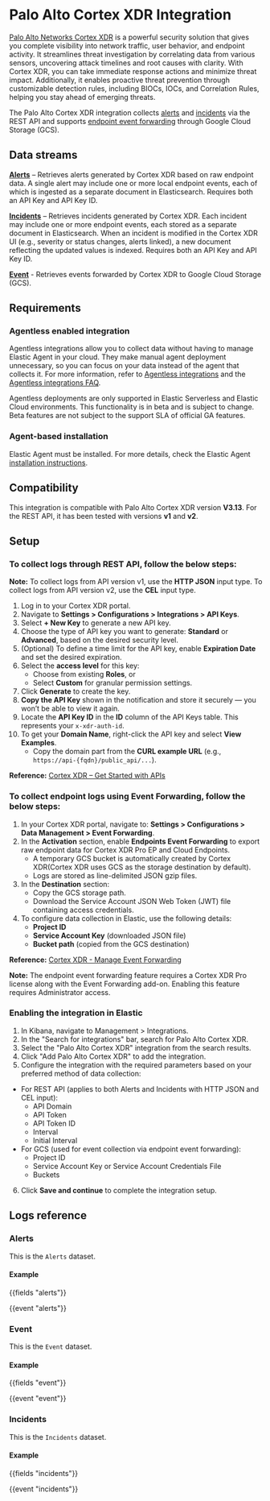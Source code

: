 # Palo Alto Cortex XDR Integration

[Palo Alto Networks Cortex XDR](https://docs-cortex.paloaltonetworks.com/r/Cortex-XDR/Cortex-XDR-Pro-Administrator-Guide/Overview) is a powerful security solution that gives you complete visibility into network traffic, user behavior, and endpoint activity. It streamlines threat investigation by correlating data from various sensors, uncovering attack timelines and root causes with clarity. With Cortex XDR, you can take immediate response actions and minimize threat impact. Additionally, it enables proactive threat prevention through customizable detection rules, including BIOCs, IOCs, and Correlation Rules, helping you stay ahead of emerging threats.

The Palo Alto Cortex XDR integration collects [alerts](https://docs-cortex.paloaltonetworks.com/r/Cortex-XDR-REST-API/Get-Alerts-Multi-Events-v1) and [incidents](https://docs-cortex.paloaltonetworks.com/r/Cortex-XDR-REST-API/Get-all-Incidents) via the REST API and supports [endpoint event forwarding](https://docs-cortex.paloaltonetworks.com/r/Cortex-XDR/Cortex-XDR-Pro-Administrator-Guide/Manage-Event-Forwarding) through Google Cloud Storage (GCS).

## Data streams

**[Alerts](https://docs-cortex.paloaltonetworks.com/r/Cortex-XDR-REST-API/Get-Alerts-Multi-Events-v1)** – Retrieves alerts generated by Cortex XDR based on raw endpoint data. A single alert may include one or more local endpoint events, each of which is ingested as a separate document in Elasticsearch. Requires both an API Key and API Key ID.

**[Incidents](https://docs-cortex.paloaltonetworks.com/r/Cortex-XDR-REST-API/Get-all-Incidents)** – Retrieves incidents generated by Cortex XDR. Each incident may include one or more endpoint events, each stored as a separate document in Elasticsearch. When an incident is modified in the Cortex XDR UI (e.g., severity or status changes, alerts linked), a new document reflecting the updated values is indexed. Requires both an API Key and API Key ID.

**[Event](https://docs-cortex.paloaltonetworks.com/r/Cortex-XDR/Cortex-XDR-Pro-Administrator-Guide/Manage-Event-Forwarding)** - Retrieves events forwarded by Cortex XDR to Google Cloud Storage (GCS).

## Requirements

### Agentless enabled integration
Agentless integrations allow you to collect data without having to manage Elastic Agent in your cloud. They make manual agent deployment unnecessary, so you can focus on your data instead of the agent that collects it. For more information, refer to [Agentless integrations](https://www.elastic.co/guide/en/serverless/current/security-agentless-integrations.html) and the [Agentless integrations FAQ](https://www.elastic.co/guide/en/serverless/current/agentless-integration-troubleshooting.html).

Agentless deployments are only supported in Elastic Serverless and Elastic Cloud environments.  This functionality is in beta and is subject to change. Beta features are not subject to the support SLA of official GA features.

### Agent-based installation

Elastic Agent must be installed. For more details, check the Elastic Agent [installation instructions](docs-content://reference/fleet/install-elastic-agents.md).

## Compatibility

This integration is compatible with Palo Alto Cortex XDR version **V3.13**. For the REST API, it has been tested with versions **v1** and **v2**.

## Setup

### To collect logs through REST API, follow the below steps:

**Note:** To collect logs from API version v1, use the **HTTP JSON** input type. To collect logs from API version v2, use the **CEL** input type.

1. Log in to your Cortex XDR portal.
2. Navigate to **Settings > Configurations > Integrations > API Keys**.
3. Select **+ New Key** to generate a new API key.
4. Choose the type of API key you want to generate: **Standard** or **Advanced**, based on the desired security level.
5. (Optional) To define a time limit for the API key, enable **Expiration Date** and set the desired expiration.
6. Select the **access level** for this key:
   - Choose from existing **Roles**, or
   - Select **Custom** for granular permission settings.
7. Click **Generate** to create the key.
8. **Copy the API Key** shown in the notification and store it securely — you won’t be able to view it again.
9. Locate the **API Key ID** in the **ID** column of the API Keys table. This represents your `x-xdr-auth-id`.
10. To get your **Domain Name**, right-click the API key and select **View Examples**.
    - Copy the domain part from the **CURL example URL** (e.g., `https://api-{fqdn}/public_api/...`).

**Reference:** [Cortex XDR – Get Started with APIs](https://docs-cortex.paloaltonetworks.com/r/Cortex-XDR-REST-API/Get-Started-with-Cortex-XDR-APIs)

### To collect endpoint logs using Event Forwarding, follow the below steps:

1. In your Cortex XDR portal, navigate to:
   **Settings > Configurations > Data Management > Event Forwarding**.
2. In the **Activation** section, enable **Endpoints Event Forwarding** to export raw endpoint data for Cortex XDR Pro EP and Cloud Endpoints.
   - A temporary GCS bucket is automatically created by Cortex XDR(Cortex XDR uses GCS as the storage destination by default).
   - Logs are stored as line-delimited JSON gzip files.
3. In the **Destination** section:
   - Copy the GCS storage path.
   - Download the Service Account JSON Web Token (JWT) file containing access credentials.
4. To configure data collection in Elastic, use the following details:
   - **Project ID**
   - **Service Account Key** (downloaded JSON file)
   - **Bucket path** (copied from the GCS destination)

**Reference:** [Cortex XDR - Manage Event Forwarding](https://docs-cortex.paloaltonetworks.com/r/Cortex-XDR/Cortex-XDR-Pro-Administrator-Guide/Manage-Event-Forwarding)

**Note:** The endpoint event forwarding feature requires a Cortex XDR Pro license along with the Event Forwarding add-on. Enabling this feature requires Administrator access.

### Enabling the integration in Elastic

1. In Kibana, navigate to Management > Integrations.
2. In the "Search for integrations" bar, search for Palo Alto Cortex XDR.
3. Select the "Palo Alto Cortex XDR" integration from the search results.
4. Click "Add Palo Alto Cortex XDR" to add the integration.
5. Configure the integration with the required parameters based on your preferred method of data collection:
  - For REST API (applies to both Alerts and Incidents with HTTP JSON and CEL input):
    - API Domain
    - API Token
    - API Token ID
    - Interval
    - Initial Interval
  - For GCS (used for event collection via endpoint event forwarding):
    - Project ID
    - Service Account Key or Service Account Credentials File
    - Buckets
6. Click **Save and continue** to complete the integration setup.

## Logs reference

### Alerts

This is the `Alerts` dataset.

#### Example

{{fields "alerts"}}

{{event "alerts"}}

### Event

This is the `Event` dataset.

#### Example

{{fields "event"}}

{{event "event"}}

### Incidents

This is the `Incidents` dataset.

#### Example

{{fields "incidents"}}

{{event "incidents"}}
